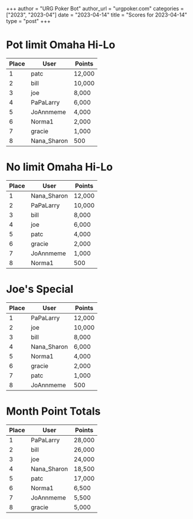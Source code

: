 +++
author = "URG Poker Bot"
author_url = "urgpoker.com"
categories = ["2023", "2023-04"]
date = "2023-04-14"
title = "Scores for 2023-04-14"
type = "post"
+++
# Pot limit Omaha Hi-Lo

| Place | User | Points |
|-------|------|--------|
| 1 | patc | 12,000 |
| 2 | bill | 10,000 |
| 3 | joe | 8,000 |
| 4 | PaPaLarry | 6,000 |
| 5 | JoAnnmeme | 4,000 |
| 6 | Norma1 | 2,000 |
| 7 | gracie | 1,000 |
| 8 | Nana_Sharon | 500 |

# No limit Omaha Hi-Lo

| Place | User | Points |
|-------|------|--------|
| 1 | Nana_Sharon | 12,000 |
| 2 | PaPaLarry | 10,000 |
| 3 | bill | 8,000 |
| 4 | joe | 6,000 |
| 5 | patc | 4,000 |
| 6 | gracie | 2,000 |
| 7 | JoAnnmeme | 1,000 |
| 8 | Norma1 | 500 |

# Joe's Special

| Place | User | Points |
|-------|------|--------|
| 1 | PaPaLarry | 12,000 |
| 2 | joe | 10,000 |
| 3 | bill | 8,000 |
| 4 | Nana_Sharon | 6,000 |
| 5 | Norma1 | 4,000 |
| 6 | gracie | 2,000 |
| 7 | patc | 1,000 |
| 8 | JoAnnmeme | 500 |

# Month Point Totals

| Place | User | Points |
|-------|------|--------|
| 1 | PaPaLarry | 28,000 |
| 2 | bill | 26,000 |
| 3 | joe | 24,000 |
| 4 | Nana_Sharon | 18,500 |
| 5 | patc | 17,000 |
| 6 | Norma1 | 6,500 |
| 7 | JoAnnmeme | 5,500 |
| 8 | gracie | 5,000 |
